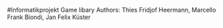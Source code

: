 #Informatikprojekt Game libary
Authors:
Thies Fridjof Heermann, Marcello Frank Biondi, Jan Felix Küster
